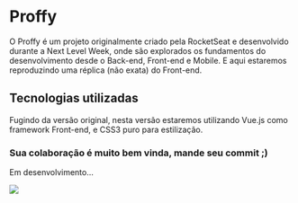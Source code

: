 # Proffy

O Proffy é um projeto originalmente criado pela RocketSeat e desenvolvido durante
a Next Level Week, onde são explorados os fundamentos do desenvolvimento desde o Back-end, Front-end e Mobile. E aqui estaremos reproduzindo uma réplica (não exata) do Front-end.

## Tecnologias utilizadas

Fugindo da versão original, nesta versão estaremos utilizando Vue.js como framework
Front-end, e CSS3 puro para estilização.

### Sua colaboração é muito bem vinda, mande seu commit ;)

Em desenvolvimento...

<img src="src/proffy gif.gif">
